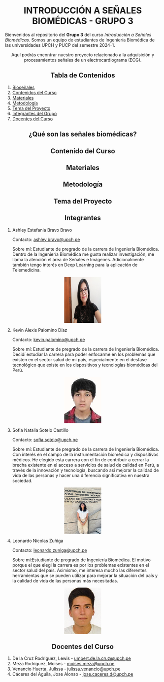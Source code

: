 <h1 style="text-align: center;">INTRODUCCIÓN A SEÑALES BIOMÉDICAS - GRUPO 3</h1>

Bienvenidos al repositorio del **Grupo 3** del curso *Introducción a Señales Biomédicas*. Somos un equipo de estudiantes de Ingeniería Biomédica de las universidades UPCH y PUCP del semestre 2024-1. 
<p style="text-align: center;">Aquí podrás encontrar nuestro proyecto relacionado a la adquisición y procesamientos señales de un electrocardiograma (ECG).</p>

<h2 style="text-align: center;">Tabla de Contenidos</h2>

1. [Bioseñales](#introducción)
2. [Contenidos del Curso](#Contenido)
3. [Materiales](#Materiales)
4. [Metodología](#Metodología)
5. [Tema del Proyecto](#Tema)
7. [Integrantes del Grupo](#Integrantes)
8. [Docentes del Curso](#Docentes)

<a id = "introducción" style></a>
<h2 style = "text-align: center;">¿Qué son las señales biomédicas?</h2>

<a id = "Contenido"></a> 
<h2 style = "text-align: center;">Contenido del Curso</h2>

<a id = "Materiales"></a>
<h2 style = "text-align: center;">Materiales</h2>

<a id = "Metodología"></a>
<h2 style = "text-align: center;">Metodología</h2>

<a id = "Tema"></a>
<h2 style = "text-align: center;">Tema del Proyecto</h2>

<a id = "Integrantes"></a>
<h2 style = "text-align: center;">Integrantes</h2>

1. Ashley Estefania Bravo Bravo

    Contacto: ashley.bravo@upch.pe

    Sobre mí: Estudiante de pregrado de la carrera de Ingeniería Biomédica. Dentro de la Ingeniería Biomédica me gusta realizar investigación, me llama la atención el área de Señales e Imágenes. Adicionalmente también tengo interés en Deep Learning para la aplicación de Telemedicina.
<p align="center">
<img src="https://github.com/sofia-is-a-panda/ISB_2024_G3/blob/e320c838548e418053c9f99338bc5b70aec08f52/Imagenes_Integrantes/ashley_bravo.jpg" align="center" width="120" height="150"/>
</p>

2. Kevin Alexis Palomino Díaz

    Contacto: kevin.palomino@upch.pe

    Sobre mí: Estudiante de pregrado de la carrera de Ingeniería Biomédica. Decidí estudiar la carrera para poder enfocarme en los problemas que existen en el sector salud de mi país, especialmente en el desfase tecnológico que existe en los dispositivos y tecnologías biomédicas del Perú.
<p align="center">
<img src="https://github.com/sofia-is-a-panda/ISB_2024_G3/blob/e320c838548e418053c9f99338bc5b70aec08f52/Imagenes_Integrantes/kevin_palomino.jpg" align="center" width="120" height="150"/>
</p>

3. Sofia Natalia Sotelo Castillo

    Contacto: sofia.sotelo@upch.pe

    Sobre mí: Estudiante de pregrado de la carrera de Ingeniería Biomédica. Con interés en el campo de la instrumentación biomédica y dispositivos médicos. He elegido esta carrera con el fin de contribuir a cerrar la brecha existente en el acceso a servicios de salud de calidad en Perú, a través de la innovación y tecnología, buscando así mejorar la calidad de vida de las personas y hacer una diferencia significativa en nuestra sociedad.
<p align="center">
<img src="https://github.com/sofia-is-a-panda/ISB_2024_G3/blob/e320c838548e418053c9f99338bc5b70aec08f52/Imagenes_Integrantes/sofia_sotelo.jpeg" align="center" width="120" height="150"/>
</p>

4. Leonardo Nicolas Zuñiga

    Contacto: leonardo.zuniga@upch.pe
    
    Sobre mí:Estudiante de pregrado de Ingeniería Biomédica. El motivo porque el que elegi la carrera es por los problemas existentes en el sector salud del país. Asimismo, me interesa mucho las diferentes herramientas que se pueden utilizar para mejorar la situación del país y la calidad de vida de las personas más necesitadas.
<p align="center">
<img src="https://github.com/sofia-is-a-panda/ISB_2024_G3/blob/e320c838548e418053c9f99338bc5b70aec08f52/Imagenes_Integrantes/leonardo_zuniga.jpeg" align="center" width="120" height="150"/>
</p>

<a id = "Docentes"></a>
<h2 style = "text-align: center;">Docentes del Curso</h2>

1. De la Cruz Rodriguez, Lewis - umbert.de.la.cruz@upch.pe
2. Meza Rodriguez, Moises - moises.meza@upch.pe
3. Venancio Huerta, Julissa - julissa.venancio@upch.pe
4. Cáceres del Aguila, Jose Alonso - jose.caceres.d@upch.pe
